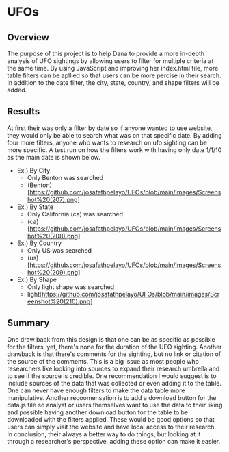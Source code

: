 # UFOs

## Overview
The purpose of this project is to help Dana to provide a more in-depth analysis of UFO sightings by allowing users to filter for multiple criteria at the same time. By using JavaScript and improving her index.html file, more table filters can be apllied so that users can be more percise in their search. In addition to the date filter, the city, state, country, and shape filters will be added.


## Results
At first their was only a filter by date so if anyone wanted to use website, they would only be able to search what was on that specific date. By adding four more filters, anyone who wants to research on ufo sighting can be more specific. A test run on how the filters work with having only date 1/1/10 as the main date is shown below.

- Ex.) By City
  - Only Benton was searched
  - (Benton)[https://github.com/josafathpelayo/UFOs/blob/main/images/Screenshot%20(207).png]
- Ex.) By State
  - Only California (ca) was searched
  - (ca)[https://github.com/josafathpelayo/UFOs/blob/main/images/Screenshot%20(208).png]
- Ex.) By Country
  - Only US was searched
  - (us)[https://github.com/josafathpelayo/UFOs/blob/main/images/Screenshot%20(209).png]
- Ex.) By Shape
  - Only light shape was searched
  - light[https://github.com/josafathpelayo/UFOs/blob/main/images/Screenshot%20(210).png]

## Summary
One draw back from this design is that one can be as specific as possible for the filters, yet, there's none for the duration of the UFO sighting. Another drawback is that there's comments for the sighting, but no link or citation of the source of the comments. This is a big issue as most people who researchers like looking into sources to expand their research umbrella and to see if the source is credible. One recommendation I would suggest is to include sources of the data that was collected or even adding it to the table. One can never have enough filters to make the data table more manipulative. Another recoomensation is to add a download button for the data.js file so analyst or users themselves want to use the data to their liking and possible having another download button for the table to be downloaded with the filters applied. These would be good options so that users can simply visit the website and have local access to their research. In conclusion, their always a better way to do things, but looking at it through a researcher's perspective, adding these option can make it easier.
